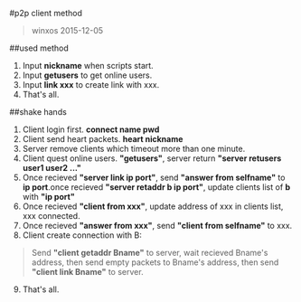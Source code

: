 #p2p client method
>winxos 2015-12-05

##used method
1. Input **nickname** when scripts start.
2. Input **getusers** to get online users.
3. Input **link xxx** to create link with xxx.
4. That's all.

##shake hands

1. Client login first. **connect name pwd**
2. Client send heart packets. **heart nickname**
3. Server remove clients which timeout more than one minute.
4. Client quest online users. **"getusers"**, server return **"server retusers user1 user2 ..."**
5. Once recieved **"server link ip port"**, send **"answer from selfname"** to **ip port**.once recieved **"server retaddr b ip port"**, update clients list of **b** with **"ip port"**
6. Once recieved **"client from xxx"**, update address of xxx in clients list, xxx connected.
7. Once recieved **"answer from xxx"**,  send **"client from selfname"** to xxx.
8. Client create connection with B:
> Send **"client getaddr Bname"** to server, wait recieved Bname's address, then send empty packets to Bname's address, then send **"client link Bname"** to server.
9. That's all.

